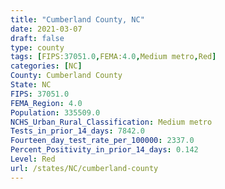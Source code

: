 ```yaml
---
title: "Cumberland County, NC"
date: 2021-03-07
draft: false
type: county
tags: [FIPS:37051.0,FEMA:4.0,Medium metro,Red]
categories: [NC]
County: Cumberland County
State: NC
FIPS: 37051.0
FEMA_Region: 4.0
Population: 335509.0
NCHS_Urban_Rural_Classification: Medium metro
Tests_in_prior_14_days: 7842.0
Fourteen_day_test_rate_per_100000: 2337.0
Percent_Positivity_in_prior_14_days: 0.142
Level: Red
url: /states/NC/cumberland-county
---
```



